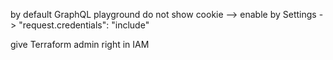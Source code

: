 by default GraphQL playground do not show cookie --> enable by Settings -> "request.credentials": "include"

give Terraform admin right in IAM
